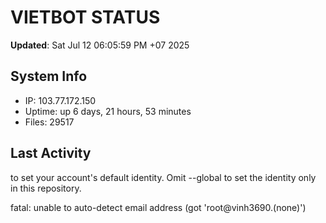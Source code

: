 # VIETBOT STATUS
**Updated**: Sat Jul 12 06:05:59 PM +07 2025

## System Info
- IP: 103.77.172.150
- Uptime: up 6 days, 21 hours, 53 minutes
- Files: 29517

## Last Activity

to set your account's default identity.
Omit --global to set the identity only in this repository.

fatal: unable to auto-detect email address (got 'root@vinh3690.(none)')
